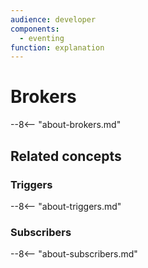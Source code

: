 ```yaml
---
audience: developer
components:
  - eventing
function: explanation
---
```


# Brokers

--8<-- "about-brokers.md"

## Related concepts

### Triggers

--8<-- "about-triggers.md"

### Subscribers

--8<-- "about-subscribers.md"

<!--
## Additional resources

## Next steps

Placeholder to add these later
-->
